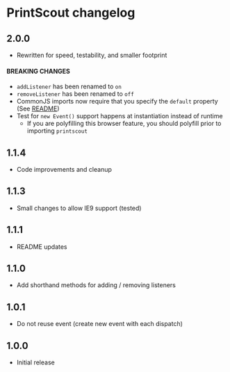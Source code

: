 # PrintScout changelog

## 2.0.0

* Rewritten for speed, testability, and smaller footprint

#### BREAKING CHANGES

* `addListener` has been renamed to `on`
* `removeListener` has been renamed to `off`
* CommonJS imports now require that you specify the `default` property (See [README](README.md#usage))
* Test for `new Event()` support happens at instantiation instead of runtime
  * If you are polyfilling this browser feature, you should polyfill prior to importing `printscout`

## 1.1.4

* Code improvements and cleanup

## 1.1.3

* Small changes to allow IE9 support (tested)

## 1.1.1

* README updates

## 1.1.0

* Add shorthand methods for adding / removing listeners

## 1.0.1

* Do not reuse event (create new event with each dispatch)

## 1.0.0

* Initial release
